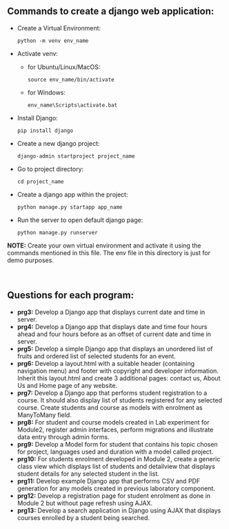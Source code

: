 ## Commands to create a django web application:
- Create a Virtual Environment:
  ```
  python -m venv env_name
  ```

- Activate venv:
  - for Ubuntu/Linux/MacOS:
    ```
    source env_name/bin/activate
    ```
  - for Windows:
    ```
    env_name\Scripts\activate.bat
    ```

- Install Django:
  ```
  pip install django
  ```

- Create a new django project:
  ```
  django-admin startproject project_name
  ```

- Go to project directory:
  ```
  cd project_name
  ```

- Create a django app within the project:
  ```
  python manage.py startapp app_name
  ```

- Run the server to open default django page:
  ```
  python manage.py runserver
  ```


**NOTE:** Create your own virtual environment and activate it using the commands mentioned in this file. The env file in this directory is just for demo purposes.

<br />

## Questions for each program:
- **prg3:** Develop a Django app that displays current date and time in server.
- **prg4:** Develop a Django app that displays date and time four hours ahead and four hours before as an offset of current date and time in server.
- **prg5:** Develop a simple Django app that displays an unordered list of fruits and ordered list of selected students for an event.
- **prg6:** Develop a layout.html with a suitable header (containing navigation menu) and footer with copyright and developer information. Inherit this layout.html and create 3 additional pages: contact us, About Us and Home page of any website.
- **prg7:** Develop a Django app that performs student registration to a course. It should also display list of students registered for any selected course. Create students and course as models with enrolment as ManyToMany field.
- **prg8:** For student and course models created in Lab experiment for Module2, register admin interfaces, perform migrations and illustrate data entry through admin forms.
- **prg9:** Develop a Model form for student that contains his topic chosen for project, languages used and duration with a model called project.
- **prg10:** For students enrolment developed in Module 2, create a generic class view which displays list of students and detailview that displays student details for any selected student in the list.
- **prg11:** Develop example Django app that performs CSV and PDF generation for any models created in previous laboratory component.
- **prg12:** Develop a registration page for student enrolment as done in Module 2 but without page refresh using AJAX.
- **prg13:** Develop a search application in Django using AJAX that displays courses enrolled by a student being searched.

